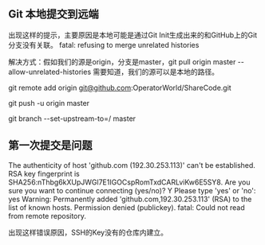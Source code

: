 ## Git 本地提交到远端

出现这样的提示，主要原因是本地可能是通过Git Init生成出来的和GitHub上的Git分支没有关联。
fatal: refusing to merge unrelated histories

解决方式：假如我们的源是origin，分支是master，git pull origin master --allow-unrelated-histories
需要知道，我们的源可以是本地的路径。

git remote add origin git@github.com:OperatorWorld/ShareCode.git

git push -u origin master

git branch --set-upstream-to=<remote>/<branch> master

## 第一次提交是问题

The authenticity of host 'github.com (192.30.253.113)' can't be established.
RSA key fingerprint is SHA256:nThbg6kXUpJWGl7E1IGOCspRomTxdCARLviKw6E5SY8.
Are you sure you want to continue connecting (yes/no)? Y
Please type 'yes' or 'no': yes
Warning: Permanently added 'github.com,192.30.253.113' (RSA) to the list of known hosts.
Permission denied (publickey).
fatal: Could not read from remote repository.

出现这样错误原因，SSH的Key没有的仓库内建立。